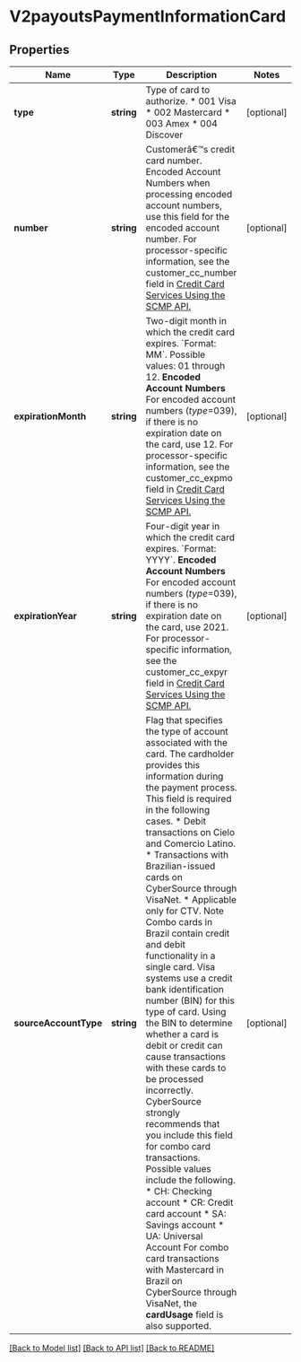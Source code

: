 # V2payoutsPaymentInformationCard

## Properties
Name | Type | Description | Notes
------------ | ------------- | ------------- | -------------
**type** | **string** | Type of card to authorize. * 001 Visa * 002 Mastercard * 003 Amex * 004 Discover | [optional] 
**number** | **string** | Customerâ€™s credit card number. Encoded Account Numbers when processing encoded account numbers, use this field for the encoded account number.  For processor-specific information, see the customer_cc_number field in [Credit Card Services Using the SCMP API.](http://apps.cybersource.com/library/documentation/dev_guides/CC_Svcs_SCMP_API/html) | [optional] 
**expirationMonth** | **string** | Two-digit month in which the credit card expires. &#x60;Format: MM&#x60;. Possible values: 01 through 12.  **Encoded Account Numbers**  For encoded account numbers (_type_&#x3D;039), if there is no expiration date on the card, use 12.  For processor-specific information, see the customer_cc_expmo field in [Credit Card Services Using the SCMP API.](http://apps.cybersource.com/library/documentation/dev_guides/CC_Svcs_SCMP_API/html) | [optional] 
**expirationYear** | **string** | Four-digit year in which the credit card expires. &#x60;Format: YYYY&#x60;.  **Encoded Account Numbers**  For encoded account numbers (_type_&#x3D;039), if there is no expiration date on the card, use 2021.  For processor-specific information, see the customer_cc_expyr field in [Credit Card Services Using the SCMP API.](http://apps.cybersource.com/library/documentation/dev_guides/CC_Svcs_SCMP_API/html) | [optional] 
**sourceAccountType** | **string** | Flag that specifies the type of account associated with the card. The cardholder provides this information during the payment process. This field is required in the following cases.   * Debit transactions on Cielo and Comercio Latino.   * Transactions with Brazilian-issued cards on CyberSource through VisaNet.   * Applicable only for CTV.        Note   Combo cards in Brazil contain credit and debit functionality in a single card. Visa systems use a credit bank identification number (BIN) for this type of card.    Using the BIN to determine whether a card is debit or credit can cause transactions with these cards to be processed incorrectly. CyberSource strongly recommends that you include this field for combo card transactions.   Possible values include the following.   * CH: Checking account   * CR: Credit card account   * SA: Savings account   * UA: Universal Account   For combo card transactions with Mastercard in Brazil on CyberSource through VisaNet, the **cardUsage** field is also supported. | [optional] 

[[Back to Model list]](../README.md#documentation-for-models) [[Back to API list]](../README.md#documentation-for-api-endpoints) [[Back to README]](../README.md)


